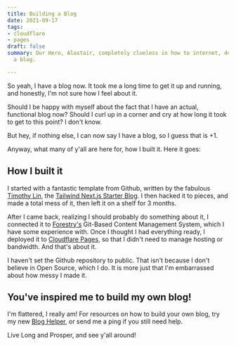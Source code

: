 ```yaml
---
title: Building a Blog
date: 2021-09-17
tags:
- cloudflare
- pages
draft: false
summary: Our Hero, Alastair, completely clueless in how to internet, decides to write
  a blog.

---
```

So yeah, I have a blog now. It took me a long time to get it up and running, and honestly, I'm not sure how I feel about it.

Should I be happy with myself about the fact that I have an actual, functional blog now? Should I curl up in a corner and cry at how long it took to get to this point? I don't know.

But hey, if nothing else, I can now say I have a blog, so I guess that is +1.

Anyway, what many of y'all are here for, how I built it. Here it goes:

## How I built it

I started with a fantastic template from Github, written by the fabulous [Timothy Lin](https://github.com/timlrx), the [Tailwind Next.js Starter Blog](https://github.com/timlrx/tailwind-nextjs-starter-blog). I then hacked it to pieces, and made a total mess of it, then left it on a shelf for 3 months.

After I came back, realizing I should probably do something about it, I connected it to [Forestry's](https://forestry.io) Git-Based Content Management System, which I have some experience with. Once I thought I had everything ready, I deployed it to [Cloudflare Pages](https://pages.cloudflare.com), so that I didn't need to manage hosting or bandwidth. And that's about it.

I haven't set the Github repository to public. That isn't because I don't believe in Open Source, which I do. It is more just that I'm embarrassed about how messy I made it.

## You've inspired me to build my own blog!

I'm flattered, I really am! For resources on how to build your own blog, try my new [Blog Helper](https://www.goalastair.com/buildyourownblog), or send me a ping if you still need help.

Live Long and Prosper, and see y'all around!
